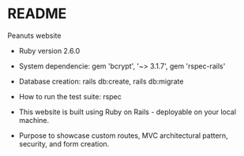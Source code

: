 # README
Peanuts website 

* Ruby version 2.6.0 

* System dependencie: 
  gem 'bcrypt', '~> 3.1.7', 
  gem 'rspec-rails'

* Database creation: 
  rails db:create, 
  rails db:migrate
  
* How to run the test suite: 
  rspec 


* This website is built using Ruby on Rails - deployable on your local machine. 
* Purpose to showcase custom routes, MVC architectural pattern, security, and form creation. 
